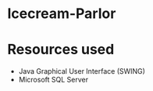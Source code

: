 # Icecream-Parlor
# Resources used 
<ul>
  <li> Java Graphical User Interface (SWING) </li>
  <li> Microsoft SQL Server </li>
  
